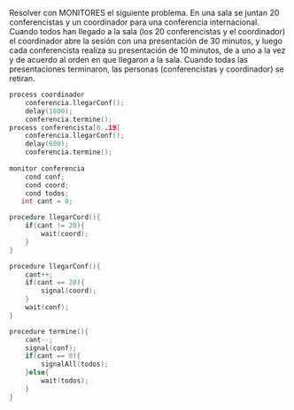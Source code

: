 Resolver con MONITORES el siguiente problema. En una sala se juntan 20 conferencistas y un coordinador para una conferencia internacional. Cuando todos han llegado a la sala (los 20 conferencistas y el coordinador) el coordinador abre la sesión con una presentación de 30 minutos, y luego cada conferencista realiza su presentación de 10 minutos, de a uno a la vez y de acuerdo al orden en que llegaron a la sala. Cuando todas las presentaciones terminaron, las personas (conferencistas y coordinador) se retiran.

```c
process coordinador
    conferencia.llegarConf();
    delay(1800);
    conferencia.termine();
process conferencista[0..19]
    conferencia.llegarConf();
    delay(600);
    conferencia.termine();
    
monitor conferencia
    cond conf;
    cond coord;
    cond todos;
   int cant = 0;

procedure llegarCord(){
    if(cant != 20){
        wait(coord);
    }
}

procedure llegarConf(){
    cant++;
    if(cant == 20){
        signal(coord);
    }
    wait(conf);
}

procedure termine(){
    cant--;
    signal(conf);
    if(cant == 0){
        signalAll(todos);
    }else{
        wait(todos);
    }
}
```
